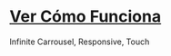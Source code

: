 # [Ver Cómo Funciona](https://codepen.io/estudiohugo/pen/xxWwLLm)
Infinite Carrousel, Responsive, Touch
